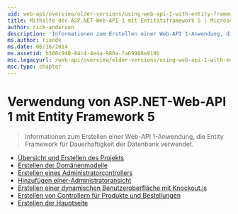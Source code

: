 ```yaml
---
uid: web-api/overview/older-versions/using-web-api-1-with-entity-framework-5/index
title: Mithilfe der ASP.NET-Web-API 1 mit Entitätsframework 5 | Microsoft-Dokumentation
author: rick-anderson
description: 'Informationen zum Erstellen einer Web-API 1-Anwendung, die Entity Framework für Dauerhaftigkeit der Datenbank verwendet.'
ms.author: riande
ms.date: 06/16/2014
ms.assetid: b380c940-84c4-4e4a-980a-fa69986e919b
msc.legacyurl: /web-api/overview/older-versions/using-web-api-1-with-entity-framework-5
msc.type: chapter
---
```

<a name="using-aspnet-web-api-1-with-entity-framework-5"></a>Verwendung von ASP.NET-Web-API 1 mit Entity Framework 5
====================
> Informationen zum Erstellen einer Web-API 1-Anwendung, die Entity Framework für Dauerhaftigkeit der Datenbank verwendet.


- [Übersicht und Erstellen des Projekts](using-web-api-with-entity-framework-part-1.md)
- [Erstellen der Domänenmodelle](using-web-api-with-entity-framework-part-2.md)
- [Erstellen eines Administratorcontrollers](using-web-api-with-entity-framework-part-3.md)
- [Hinzufügen einer-Administratoransicht](using-web-api-with-entity-framework-part-4.md)
- [Erstellen einer dynamischen Benutzeroberfläche mit Knockout.js](using-web-api-with-entity-framework-part-5.md)
- [Erstellen von Controllern für Produkte und Bestellungen](using-web-api-with-entity-framework-part-6.md)
- [Erstellen der Hauptseite](using-web-api-with-entity-framework-part-7.md)
